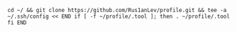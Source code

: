 `cd ~/ && git clone https://github.com/Rus1anLev/profile.git && tee -a ~/.ssh/config << END
if [ -f ~/profile/.tool ]; then
    . ~/profile/.tool
fi
END`
